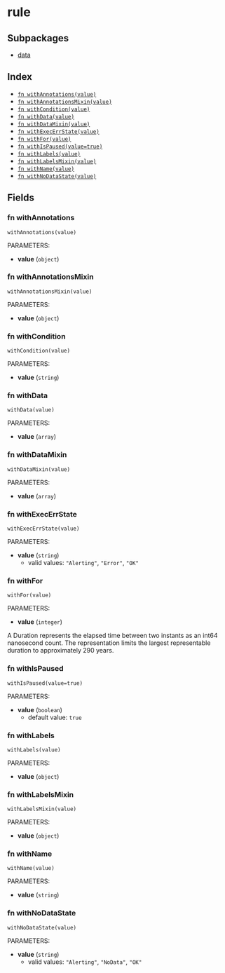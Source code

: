 # rule



## Subpackages

* [data](data.md)

## Index

* [`fn withAnnotations(value)`](#fn-withannotations)
* [`fn withAnnotationsMixin(value)`](#fn-withannotationsmixin)
* [`fn withCondition(value)`](#fn-withcondition)
* [`fn withData(value)`](#fn-withdata)
* [`fn withDataMixin(value)`](#fn-withdatamixin)
* [`fn withExecErrState(value)`](#fn-withexecerrstate)
* [`fn withFor(value)`](#fn-withfor)
* [`fn withIsPaused(value=true)`](#fn-withispaused)
* [`fn withLabels(value)`](#fn-withlabels)
* [`fn withLabelsMixin(value)`](#fn-withlabelsmixin)
* [`fn withName(value)`](#fn-withname)
* [`fn withNoDataState(value)`](#fn-withnodatastate)

## Fields

### fn withAnnotations

```jsonnet
withAnnotations(value)
```

PARAMETERS:

* **value** (`object`)


### fn withAnnotationsMixin

```jsonnet
withAnnotationsMixin(value)
```

PARAMETERS:

* **value** (`object`)


### fn withCondition

```jsonnet
withCondition(value)
```

PARAMETERS:

* **value** (`string`)


### fn withData

```jsonnet
withData(value)
```

PARAMETERS:

* **value** (`array`)


### fn withDataMixin

```jsonnet
withDataMixin(value)
```

PARAMETERS:

* **value** (`array`)


### fn withExecErrState

```jsonnet
withExecErrState(value)
```

PARAMETERS:

* **value** (`string`)
   - valid values: `"Alerting"`, `"Error"`, `"OK"`


### fn withFor

```jsonnet
withFor(value)
```

PARAMETERS:

* **value** (`integer`)

A Duration represents the elapsed time between two instants
as an int64 nanosecond count. The representation limits the
largest representable duration to approximately 290 years.
### fn withIsPaused

```jsonnet
withIsPaused(value=true)
```

PARAMETERS:

* **value** (`boolean`)
   - default value: `true`


### fn withLabels

```jsonnet
withLabels(value)
```

PARAMETERS:

* **value** (`object`)


### fn withLabelsMixin

```jsonnet
withLabelsMixin(value)
```

PARAMETERS:

* **value** (`object`)


### fn withName

```jsonnet
withName(value)
```

PARAMETERS:

* **value** (`string`)


### fn withNoDataState

```jsonnet
withNoDataState(value)
```

PARAMETERS:

* **value** (`string`)
   - valid values: `"Alerting"`, `"NoData"`, `"OK"`

